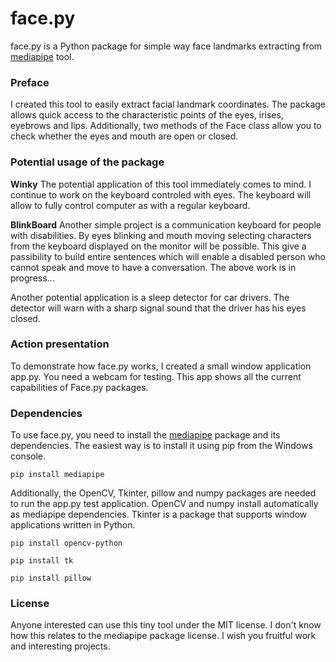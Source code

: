 # face.py

face.py is a Python package for simple way face landmarks extracting from [mediapipe](https://github.com/google/mediapipe/tree/master) tool.

### Preface

I created this tool to easily extract facial landmark coordinates.
The package allows quick access to the characteristic points of the eyes, irises, eyebrows and lips.
Additionally, two methods of the Face class allow you to check whether the eyes and mouth are open or closed.

### Potential usage of the package

**Winky**
The potential application of this tool immediately comes to mind. I continue to work on the keyboard controled
with eyes. The keyboard will allow to fully control computer as with a regular keyboard.

**BlinkBoard**
Another simple project is a communication keyboard for people with disabilities. By eyes blinking and mouth moving
selecting characters from the keyboard displayed on the monitor will be possible. This give a passibility to build entire sentences
which will enable a disabled person who cannot speak and move to have a conversation. The above work is in progress...

Another potential application is a sleep detector for car drivers. The detector will warn with a sharp signal
sound that the driver has his eyes closed.

### Action presentation

To demonstrate how face.py works, I created a small window application app.py.
You need a webcam for testing. This app shows all the current capabilities of Face.py packages.

### Dependencies

To use face.py, you need to install the [mediapipe](https://github.com/google/mediapipe/tree/master) package and its dependencies.
The easiest way is to install it using pip from the Windows console.

```
pip install mediapipe
```

Additionally, the OpenCV, Tkinter, pillow and numpy packages are needed to run the app.py test application.
OpenCV and numpy install automatically as mediapipe dependencies.
Tkinter is a package that supports window applications written in Python.

```
pip install opencv-python

pip install tk

pip install pillow
```

### License

Anyone interested can use this tiny tool under the MIT license. I don't know how this relates to the mediapipe package license.
I wish you fruitful work and interesting projects.